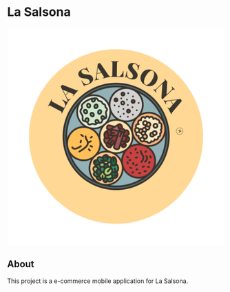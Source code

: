 # La Salsona

![La Salsona](assets/img/logo2.png)

## About

This project is a e-commerce mobile application for La Salsona.




